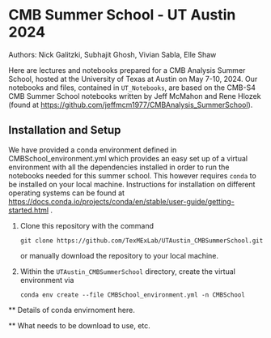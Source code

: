 CMB Summer School - UT Austin 2024
==================================

Authors: Nick Galitzki, Subhajit Ghosh, Vivian Sabla, Elle Shaw

Here are lectures and notebooks prepared for a CMB Analysis Summer School, hosted at the University of Texas at Austin on May 7-10, 2024. Our notebooks and files, 
contained in `UT_Notebooks`, are based on the CMB-S4 CMB Summer School notebooks written by Jeff McMahon and Rene Hlozek (found at https://github.com/jeffmcm1977/CMBAnalysis_SummerSchool). 

Installation and Setup
----------------------
We have provided a conda environment defined in CMBSchool_environment.yml which provides an easy set up of a virtual environment with all the dependencies installed in order to run the notebooks needed for this summer school. This however requires `conda` to be installed on your local machine. Instructions for installation on different operating systems can be found at https://docs.conda.io/projects/conda/en/stable/user-guide/getting-started.html .

1. Clone this repository with the command
   
   `git clone https://github.com/TexMExLab/UTAustin_CMBSummerSchool.git`

   or manually download the repository to your local machine. 

2. Within the `UTAustin_CMBSummerSchool` directory, create the virtual environment via 

   `conda env create --file CMBSchool_environment.yml -n CMBSchool`


** Details of conda envirnoment here.

** What needs to be download to use, etc.
